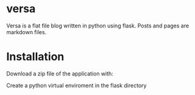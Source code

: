 versa
=====

Versa is a flat file blog written in python using flask. Posts and pages are markdown
files.

Installation
============

Download a zip file of the application with:

Create a python virtual enviroment in the flask directory
